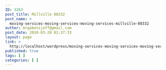 ```yaml
---
ID: 3263
post_title: Millville 08332
post_name: >
  moving-services-moving-services-moving-services-millville-08332
author: mrgabonijeff@gmail.com
post_date: 2018-03-28 01:37:33
layout: page
link: >
  http://localhost/wordpress/moving-services-moving-services-moving-services-millville-08332/
published: true
tags: [ ]
categories: [ ]
---
```

